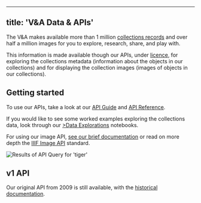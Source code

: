 
---
title: 'V&A Data & APIs'
---
The V&A makes available more than 1 million <a href="https://www.vam.ac.uk/collections">collections records</a> and over half a million images for you to explore, research, share, and play with.

This information is made available though our APIs, under <a href="">licence</a>, for exploring the collections metadata (information about the objects in our collections) and for displaying the collection images (images of objects in our collections).

## Getting started

To use our APIs, take a look at our <a href="https://developers.vam.ac.uk/guide/v2/" class="developers-page__navigation-link"> API Guide</a> and <a href="https://api.vam.ac.uk/docs" class="developers-page__navigation-link">API Reference</a>.

If you would like to see some worked examples exploring the collections data, look through our <a href="/explorations/" class="developers-page__navigation-link">>Data Explorations</a> notebooks.

For using our image API, <a href="/images" class="developers-page__navigation-link">see our brief documentation</a> or read on more depth the <a href="https://iiif.io/">IIIF Image API</a> standard.

![Results of API Query for 'tiger'](/static/vam-api-query-tigers.png)

## v1 API

Our original API from 2009 is still available, with the <a href="https://www.vam.ac.uk/api" class="developers-page__navigation-link">historical documentation</a>.
